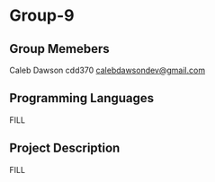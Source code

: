 # Group-9

## Group Memebers

Caleb Dawson        cdd370      calebdawsondev@gmail.com

## Programming Languages

FILL

## Project Description

FILL